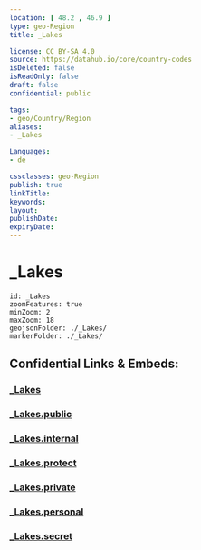 ```yaml
---
location: [ 48.2 , 46.9 ] 
type: geo-Region
title: _Lakes

license: CC BY-SA 4.0
source: https://datahub.io/core/country-codes
isDeleted: false
isReadOnly: false
draft: false
confidential: public

tags:
- geo/Country/Region
aliases:
- _Lakes

Languages:
- de

cssclasses: geo-Region
publish: true
linkTitle: 
keywords: 
layout: 
publishDate: 
expiryDate: 
---
```


# _Lakes

```leaflet
id: _Lakes
zoomFeatures: true 
minZoom: 2 
maxZoom: 18
geojsonFolder: ./_Lakes/
markerFolder: ./_Lakes/
```


## Confidential Links & Embeds: 

### [_Lakes](/_Standards/Earth/Continent/Europe/Europe~East/Russia/Russia~South/Astrakhan_Oblast/_Lakes.md) 

### [_Lakes.public](/_public/Earth/Continent/Europe/Europe~East/Russia/Russia~South/Astrakhan_Oblast/_Lakes.public.md) 

### [_Lakes.internal](/_internal/Earth/Continent/Europe/Europe~East/Russia/Russia~South/Astrakhan_Oblast/_Lakes.internal.md) 

### [_Lakes.protect](/_protect/Earth/Continent/Europe/Europe~East/Russia/Russia~South/Astrakhan_Oblast/_Lakes.protect.md) 

### [_Lakes.private](/_private/Earth/Continent/Europe/Europe~East/Russia/Russia~South/Astrakhan_Oblast/_Lakes.private.md) 

### [_Lakes.personal](/_personal/Earth/Continent/Europe/Europe~East/Russia/Russia~South/Astrakhan_Oblast/_Lakes.personal.md) 

### [_Lakes.secret](/_secret/Earth/Continent/Europe/Europe~East/Russia/Russia~South/Astrakhan_Oblast/_Lakes.secret.md)

